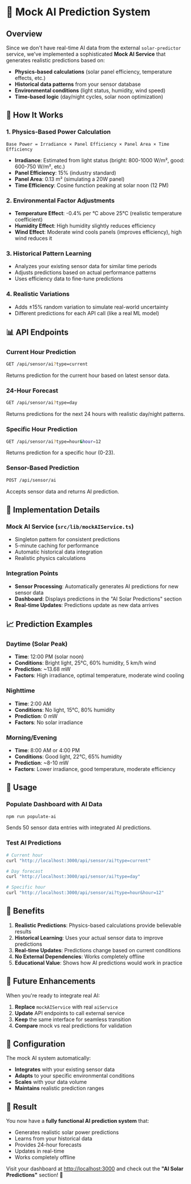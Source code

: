 # 🤖 Mock AI Prediction System

## Overview

Since we don't have real-time AI data from the external `solar-predictor` service, we've implemented a sophisticated **Mock AI Service** that generates realistic predictions based on:

- **Physics-based calculations** (solar panel efficiency, temperature effects, etc.)
- **Historical data patterns** from your sensor database
- **Environmental conditions** (light status, humidity, wind speed)
- **Time-based logic** (day/night cycles, solar noon optimization)

## 🧠 How It Works

### 1. **Physics-Based Power Calculation**

```
Base Power = Irradiance × Panel Efficiency × Panel Area × Time Efficiency
```

- **Irradiance**: Estimated from light status (bright: 800-1000 W/m², good: 600-750 W/m², etc.)
- **Panel Efficiency**: 15% (industry standard)
- **Panel Area**: 0.13 m² (simulating a 20W panel)
- **Time Efficiency**: Cosine function peaking at solar noon (12 PM)

### 2. **Environmental Factor Adjustments**

- **Temperature Effect**: -0.4% per °C above 25°C (realistic temperature coefficient)
- **Humidity Effect**: High humidity slightly reduces efficiency
- **Wind Effect**: Moderate wind cools panels (improves efficiency), high wind reduces it

### 3. **Historical Pattern Learning**

- Analyzes your existing sensor data for similar time periods
- Adjusts predictions based on actual performance patterns
- Uses efficiency data to fine-tune predictions

### 4. **Realistic Variations**

- Adds ±15% random variation to simulate real-world uncertainty
- Different predictions for each API call (like a real ML model)

## 📊 API Endpoints

### **Current Hour Prediction**

```bash
GET /api/sensor/ai?type=current
```

Returns prediction for the current hour based on latest sensor data.

### **24-Hour Forecast**

```bash
GET /api/sensor/ai?type=day
```

Returns predictions for the next 24 hours with realistic day/night patterns.

### **Specific Hour Prediction**

```bash
GET /api/sensor/ai?type=hour&hour=12
```

Returns prediction for a specific hour (0-23).

### **Sensor-Based Prediction**

```bash
POST /api/sensor/ai
```

Accepts sensor data and returns AI prediction.

## 🔧 Implementation Details

### **Mock AI Service** (`src/lib/mockAIService.ts`)

- Singleton pattern for consistent predictions
- 5-minute caching for performance
- Automatic historical data integration
- Realistic physics calculations

### **Integration Points**

- **Sensor Processing**: Automatically generates AI predictions for new sensor data
- **Dashboard**: Displays predictions in the "AI Solar Predictions" section
- **Real-time Updates**: Predictions update as new data arrives

## 📈 Prediction Examples

### **Daytime (Solar Peak)**

- **Time**: 12:00 PM (solar noon)
- **Conditions**: Bright light, 25°C, 60% humidity, 5 km/h wind
- **Prediction**: ~13.68 mW
- **Factors**: High irradiance, optimal temperature, moderate wind cooling

### **Nighttime**

- **Time**: 2:00 AM
- **Conditions**: No light, 15°C, 80% humidity
- **Prediction**: 0 mW
- **Factors**: No solar irradiance

### **Morning/Evening**

- **Time**: 8:00 AM or 4:00 PM
- **Conditions**: Good light, 22°C, 65% humidity
- **Prediction**: ~8-10 mW
- **Factors**: Lower irradiance, good temperature, moderate efficiency

## 🚀 Usage

### **Populate Dashboard with AI Data**

```bash
npm run populate-ai
```

Sends 50 sensor data entries with integrated AI predictions.

### **Test AI Predictions**

```bash
# Current hour
curl "http://localhost:3000/api/sensor/ai?type=current"

# Day forecast
curl "http://localhost:3000/api/sensor/ai?type=day"

# Specific hour
curl "http://localhost:3000/api/sensor/ai?type=hour&hour=12"
```

## 🎯 Benefits

1. **Realistic Predictions**: Physics-based calculations provide believable results
2. **Historical Learning**: Uses your actual sensor data to improve predictions
3. **Real-time Updates**: Predictions change based on current conditions
4. **No External Dependencies**: Works completely offline
5. **Educational Value**: Shows how AI predictions would work in practice

## 🔮 Future Enhancements

When you're ready to integrate real AI:

1. **Replace** `mockAIService` with real `aiService`
2. **Update** API endpoints to call external service
3. **Keep** the same interface for seamless transition
4. **Compare** mock vs real predictions for validation

## 📝 Configuration

The mock AI system automatically:

- **Integrates** with your existing sensor data
- **Adapts** to your specific environmental conditions
- **Scales** with your data volume
- **Maintains** realistic prediction ranges

## 🎉 Result

You now have a **fully functional AI prediction system** that:

- Generates realistic solar power predictions
- Learns from your historical data
- Provides 24-hour forecasts
- Updates in real-time
- Works completely offline

Visit your dashboard at [http://localhost:3000](http://localhost:3000) and check out the **"AI Solar Predictions"** section! 🚀
